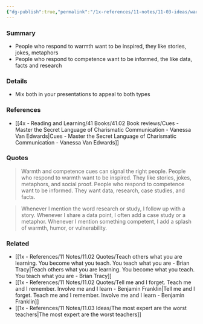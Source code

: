 ```yaml
---
{"dg-publish":true,"permalink":"/1x-references/11-notes/11-03-ideas/warmth-and-competence-signal-different-people/","title":"Warmth and competence signal different people","created":"2024-08-28T22:58:05.264+03:00","updated":"2024-08-29T18:50:12.381+03:00"}
---
```



### Summary
- People who respond to warmth want to be inspired, they like stories, jokes, metaphors
- People who respond to competence want to be informed, the like data, facts and research

### Details
- Mix both in your presentations to appeal to both types

### References
- [[4x - Reading and Learning/41 Books/41.02 Book reviews/Cues - Master the Secret Language of Charismatic Communication - Vanessa Van Edwards\|Cues - Master the Secret Language of Charismatic Communication - Vanessa Van Edwards]]

### Quotes
>  Warmth and competence cues can signal the right people. People who respond to warmth want to be inspired. They like stories, jokes, metaphors, and social proof.
> People who respond to competence want to be informed. They want data, research, case studies, and facts.

> Whenever I mention the word research or study, I follow up with a story.
> Whenever I share a data point, I often add a case study or a metaphor.
> Whenever I mention something competent, I add a splash of warmth, humor, or vulnerability.

### Related
- [[1x - References/11 Notes/11.02 Quotes/Teach others what you are learning. You become what you teach. You teach what you are - Brian Tracy\|Teach others what you are learning. You become what you teach. You teach what you are - Brian Tracy]]
- [[1x - References/11 Notes/11.02 Quotes/Tell me and I forget. Teach me and I remember. Involve me and I learn - Benjamin Franklin\|Tell me and I forget. Teach me and I remember. Involve me and I learn - Benjamin Franklin]]
- [[1x - References/11 Notes/11.03 Ideas/The most expert are the worst teachers\|The most expert are the worst teachers]]